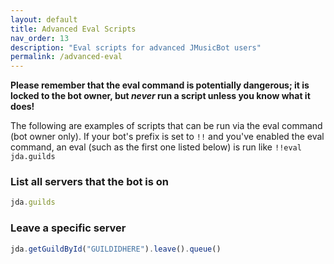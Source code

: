 ```yaml
---
layout: default
title: Advanced Eval Scripts
nav_order: 13
description: "Eval scripts for advanced JMusicBot users"
permalink: /advanced-eval
---
```


**Please remember that the eval command is potentially dangerous; it is locked to the bot owner, but _never_ run a script unless you know what it does!**

The following are examples of scripts that can be run via the eval command (bot owner only). If your bot's prefix is set to `!!` and you've enabled the eval command, an eval (such as the first one listed below) is run like `!!eval jda.guilds`

### List all servers that the bot is on
```js
jda.guilds
```

### Leave a specific server
```js
jda.getGuildById("GUILDIDHERE").leave().queue()
```